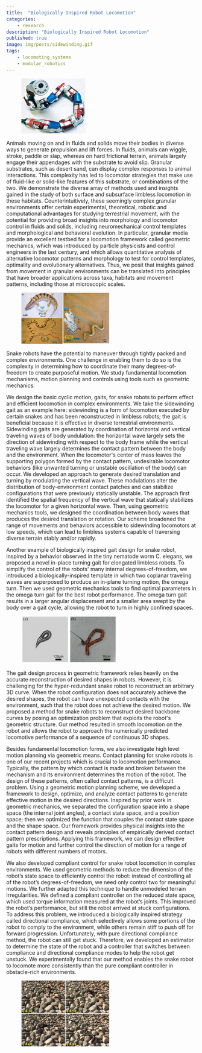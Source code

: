 ```yaml
---
title:  "Biologically Inspired Robot Locomotion"
categories:
    - research
description: "Biologically Inspired Robot Locomotion"
published: true
image: img/posts/sidewinding.gif
tags:
    - locomoting_systems
    - modular_robotics
---
```


<figure>
 <img src="img/posts/usnake.png" width="40%"/>
</figure>

Animals moving on and in fluids and solids move their bodies in diverse ways to generate propulsion and lift forces. In fluids, animals can wiggle, stroke, paddle or slap, whereas on hard frictional terrain, animals largely engage their appendages with the substrate to avoid slip. Granular substrates, such as desert sand, can display complex responses to animal interactions. This complexity has led to locomotor strategies that make use of fluid-like or solid-like features of this substrate, or combinations of the two. We demonstrate the diverse array of methods used and insights gained in the study of both surface and subsurface limbless locomotion in these habitats. Counterintuitively, these seemingly complex granular environments offer certain experimental, theoretical, robotic and computational advantages for studying terrestrial movement, with the potential for providing broad insights into morphology and locomotor control in fluids and solids, including neuromechanical control templates and morphological and behavioral evolution. In particular, granular media provide an excellent testbed for a locomotion framework called geometric mechanics, which was introduced by particle physicists and control engineers in the last century, and which allows quantitative analysis of alternative locomotor patterns and morphology to test for control templates, optimality and evolutionary alternatives. Thus, we posit that insights gained from movement in granular environments can be translated into principles that have broader applications across taxa, habitats and movement patterns, including those at microscopic scales.

<figure>
 <img src="img/posts/sand_snakes.png" width="55%"/>
</figure>

Snake robots have the potential to maneuver through tightly packed and complex environments. One challenge in enabling them to do so is the complexity in determining how to coordinate their many degrees-of-freedom to create purposeful motion. We study fundamental locomotion mechanisms, motion planning and controls using tools such as geometric mechanics.


We design the basic cyclic motion, gaits, for snake robots to perform effect and efficient locomotion in complex environments. We take the sidewinding gait as an example here: sidewinding is a form of locomotion executed by certain snakes and has been reconstructed in limbless robots; the gait is beneficial because it is effective in diverse terrestrial environments. Sidewinding gaits are generated by coordination of horizontal and vertical traveling waves of body undulation: the horizontal wave largely sets the direction of sidewinding with respect to the body frame while the vertical traveling wave largely determines the contact pattern between the body and the environment. When the locomotor's center of mass leaves the supporting polygon formed by the contact pattern, undesirable locomotor behaviors (like unwanted turning or unstable oscillation of the body) can occur. We developed an approach to generate desired translation and turning by modulating the vertical wave. These modulations alter the distribution of body-environment contact patches and can stabilize configurations that were previously statically unstable. The approach first identified the spatial frequency of the vertical wave that statically stabilizes the locomotor for a given horizontal wave. Then, using geometric mechanics tools, we designed the coordination between body waves that produces the desired translation or rotation. Our scheme broadened the range of movements and behaviors accessible to sidewinding locomotors at low speeds, which can lead to limbless systems capable of traversing diverse terrain stably and/or rapidly.


Another example of biologically inspired gait design for snake robot, inspired by a behavior observed in the tiny nematode worm C. elegans, we proposed a novel in-place turning gait for elongated limbless robots. To simplify the control of the robots' many internal degrees-of-freedom, we introduced a biologically-inspired template in which two coplanar traveling waves are superposed to produce an in-plane turning motion, the omega turn. Then we used geometric mechanics tools to find optimal parameters in the omega turn gait for the best robot performance. The omega turn gait results in a larger angular displacement and a smaller area swept by the body over a gait cycle, allowing the robot to turn in highly confined spaces.

<figure>
 <img src="img/posts/omega_turn.png" width="60%"/>
</figure>

The gait design process in geometric framework relies heavily on the accurate reconstruction of desired shapes in robots. However, it is challenging for the hyper-redundant snake robot to reconstruct an arbitrary 3D curve. When the robot configuration does not accurately achieve the desired shapes, the robot can have unexpected contacts with the environment, such that the robot does not achieve the desired motion. We proposed a method for snake robots to reconstruct desired backbone curves by posing an optimization problem that exploits the robot's geometric structure. Our method resulted in smooth locomotion on the robot and allows the robot to approach the numerically predicted locomotive performance of a sequence of continuous 3D shapes.


Besides fundamental locomotion forms, we also investigate high level motion planning via geometric means. Contact planning for snake robots is one of our recent projects which is crucial to locomotion performance. Typically, the pattern by which contact is made and broken between the mechanism and its environment determines the motion of the robot. The design of these patterns, often called contact patterns, is a difficult problem. Using a geometric motion planning scheme, we developed a framework to design, optimize, and analyze contact patterns to generate effective motion in the desired directions. Inspired by prior work in geometric mechanics, we separated the configuration space into a shape space (the internal joint angles), a contact state space, and a position space; then we optimized the function that couples the contact state space and the shape space. Our framework provides physical insights into the contact pattern design and reveals principles of empirically derived contact pattern prescriptions. Applying this framework, we can design effective gaits for motion and further control the direction of motion for a range of robots with different numbers of motors.


We also developed compliant control for snake robot locomotion in complex environments. We used geometric methods to reduce the dimension of the robot’s state space to efficiently control the robot: instead of controlling all of the robot’s degrees-of-freedom, we need only control two for meaningful motions. We further adapted this technique to handle unmodeled terrain irregularities. We defined a compliant controller on the reduced state space, which used torque information measured at the robot’s joints. This improved the robot’s performance, but still the robot arrived at stuck configurations. To address this problem, we introduced a biologically inspired strategy called directional compliance, which selectively allows some portions of the robot to comply to the environment, while others remain stiff to push off for forward progression. Unfortunately, with pure directional compliance method, the robot can still get stuck. Therefore, we developed an estimator to determine the state of the robot and a controller that switches between compliance and directional compliance modes to help the robot get unstuck. We experimentally found that our method enables the snake robot to locomote more consistently than the pure compliant controller in obstacle-rich environments.

<figure>
 <img src="img/posts/sea_snake_rocks.png" width="55%"/>
</figure>